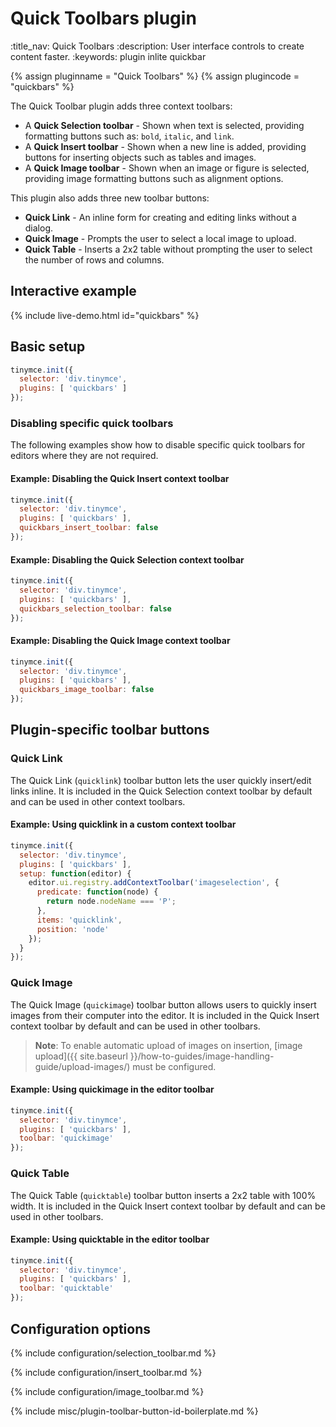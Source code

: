 # Quick Toolbars plugin
:title_nav: Quick Toolbars
:description: User interface controls to create content faster.
:keywords: plugin inlite quickbar

{% assign pluginname = "Quick Toolbars" %}
{% assign plugincode = "quickbars" %}

The Quick Toolbar plugin adds three context toolbars:

* A **Quick Selection toolbar** - Shown when text is selected, providing formatting buttons such as: `bold`, `italic`, and `link`.
* A **Quick Insert toolbar** - Shown when a new line is added, providing buttons for inserting objects such as tables and images.
* A **Quick Image toolbar** - Shown when an image or figure is selected, providing image formatting buttons such as alignment options.

This plugin also adds three new toolbar buttons:

* **Quick Link** - An inline form for creating and editing links without a dialog.
* **Quick Image** - Prompts the user to select a local image to upload.
* **Quick Table** - Inserts a 2x2 table without prompting the user to select the number of rows and columns.

## Interactive example

{% include live-demo.html id="quickbars" %}

## Basic setup

```js
tinymce.init({
  selector: 'div.tinymce',
  plugins: [ 'quickbars' ]
});
```

### Disabling specific quick toolbars

The following examples show how to disable specific quick toolbars for editors where they are not required.

#### Example: Disabling the Quick Insert context toolbar

```js
tinymce.init({
  selector: 'div.tinymce',
  plugins: [ 'quickbars' ],
  quickbars_insert_toolbar: false
});
```

#### Example: Disabling the Quick Selection context toolbar

```js
tinymce.init({
  selector: 'div.tinymce',
  plugins: [ 'quickbars' ],
  quickbars_selection_toolbar: false
});
```

#### Example: Disabling the Quick Image context toolbar

```js
tinymce.init({
  selector: 'div.tinymce',
  plugins: [ 'quickbars' ],
  quickbars_image_toolbar: false
});
```

## Plugin-specific toolbar buttons

### Quick Link

The Quick Link (`quicklink`) toolbar button lets the user quickly insert/edit links inline. It is included in the Quick Selection context toolbar by default and can be used in other context toolbars.

#### Example: Using quicklink in a custom context toolbar

```js
tinymce.init({
  selector: 'div.tinymce',
  plugins: [ 'quickbars' ],
  setup: function(editor) {
    editor.ui.registry.addContextToolbar('imageselection', {
      predicate: function(node) {
        return node.nodeName === 'P';
      },
      items: 'quicklink',
      position: 'node'
    });
  }
});
```

### Quick Image

The Quick Image (`quickimage`) toolbar button allows users to quickly insert images from their computer into the editor. It is included in the Quick Insert context toolbar by default and can be used in other toolbars.

> **Note**: To enable automatic upload of images on insertion, [image upload]({{ site.baseurl }}/how-to-guides/image-handling-guide/upload-images/) must be configured.

#### Example: Using quickimage in the editor toolbar

```js
tinymce.init({
  selector: 'div.tinymce',
  plugins: [ 'quickbars' ],
  toolbar: 'quickimage'
});
```

### Quick Table

The Quick Table (`quicktable`) toolbar button inserts a 2x2 table with 100% width. It is included in the Quick Insert context toolbar by default and can be used in other toolbars.

#### Example: Using quicktable in the editor toolbar

```js
tinymce.init({
  selector: 'div.tinymce',
  plugins: [ 'quickbars' ],
  toolbar: 'quicktable'
});
```

## Configuration options

{% include configuration/selection_toolbar.md %}

{% include configuration/insert_toolbar.md %}

{% include configuration/image_toolbar.md %}

{% include misc/plugin-toolbar-button-id-boilerplate.md %}
